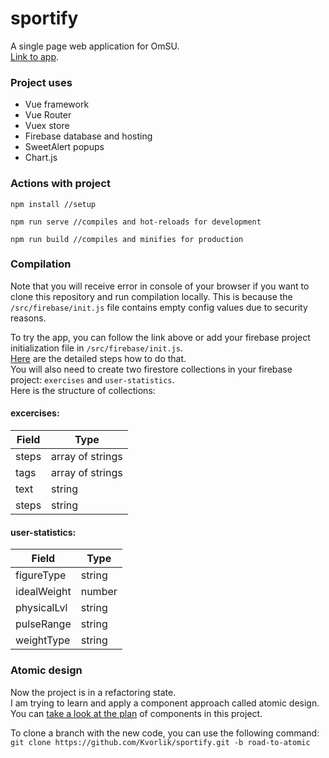 # sportify
A single page web application for OmSU.  
[Link to app](https://vue-omsu-6aa01.web.app/).

### Project uses
- Vue framework
- Vue Router
- Vuex store
- Firebase database and hosting
- SweetAlert popups
- Chart.js

### Actions with project
```
npm install //setup

npm run serve //compiles and hot-reloads for development

npm run build //compiles and minifies for production
```

### Compilation
Note that you will receive error in console of your browser if you want to clone this repository and run compilation locally. This is because the `/src/firebase/init.js` file contains empty config values ​​due to security reasons.

To try the app, you can follow the link above or add your firebase project initialization file in `/src/firebase/init.js`.  
[Here](https://firebase.google.com/docs/web/setup) are the detailed steps how to do that.  
You will also need to create two firestore collections in your firebase project: `exercises` and `user-statistics`.  
Here is the structure of collections:

#### excercises:
| Field     | Type              |
| --------- | ----------------- |
| steps     | array of strings  |
| tags      | array of strings  |
| text      | string            |
| steps     | string            |

#### user-statistics:
| Field       | Type   |
| ----------- | ------ |
| figureType  | string |
| idealWeight | number |
| physicalLvl | string |
| pulseRange  | string |
| weightType  | string |

### Atomic design
Now the project is in a refactoring state.  
I am trying to learn and apply a component approach called atomic design.  
You can [take a look at the plan](https://miro.com/app/board/o9J_kwxjFl4=/) of components in this project.

To clone a branch with the new code, you can use the following command:  
`git clone https://github.com/Kvorlik/sportify.git -b road-to-atomic`